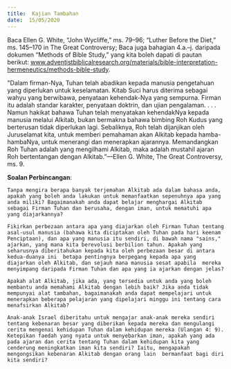 ```yaml
---
title:  Kajian Tambahan
date:  15/05/2020
---
```


Baca  Ellen G. White, “John Wycliffe,” ms. 79–96; “Luther Before the Diet,” ms. 145–170 in The Great Controversy;  Baca juga bahagian 4.a.–j. daripada dokumen “Methods of Bible Study,” yang kita boleh dapati di pautan berikut: www.adventistbiblicalresearch.org/materials/bible-interpretation-hermeneutics/methods-bible-study.

"Dalam firman-Nya, Tuhan telah abadikan kepada manusia pengetahuan yang diperlukan untuk keselamatan. Kitab Suci harus diterima sebagai wahyu yang berwibawa, penyataan kehendak-Nya yang sempurna. Firman itu adalah standar karakter, penyataan doktrin, dan ujian pengalaman. . . . Namun hakikat bahawa Tuhan telah menyatakan kehendakNya kepada manusia melalui Alkitab, bukan bermakna bahawa bimbing   Roh Kudus yang berterusan  tidak diperlukan lagi. Sebaliknya, Roh telah dijanjikan oleh Juruselamat kita, untuk memberi pemahaman akan Alkitab  kepada hamba-hambaNya, untuk menerangi dan menerapkan ajarannya. Memandangkan Roh Tuhan adalah yang mengilhami Alkitab, maka adalah mustahil ajaran Roh  bertentangan dengan Alkitab.”—Ellen G. White, The Great Controversy, ms. 9.

**Soalan Perbincangan**:

`Tanpa mengira berapa banyak terjemahan Alkitab ada dalam bahasa anda, apakah yang boleh anda lakukan untuk memanfaatkan sepenuhnya apa yang anda miliki? Bagaimanakah anda dapat belajar menghargai Alkitab sebagai Firman Tuhan dan berusaha, dengan iman, untuk mematuhi apa yang diajarkannya?`

`Fikirkan perbezaan antara apa yang diajarkan oleh Firman Tuhan tentang asal-usul manusia (bahawa kita diciptakan oleh Tuhan pada hari keenam Penciptaan), dan apa yang manusia itu sendiri, di bawah nama "sains," ajarkan, yang mana kita berevolusi berbilion tahun. Apakah yang seharusnya diberitahukan kepada kita oleh perbezaan besar di antara kedua-duanya ini  betapa pentingnya berpegang kepada apa yang diajarkan oleh Alkitab, dan sejauh mana manusia sesat apabila  mereka menyimpang daripada Firman Tuhan dan apa yang ia ajarkan dengan jelas?`

`Apakah alat Alkitab, jika ada, yang tersedia untuk anda yang boleh membantu anda memahami Alkitab dengan lebih baik? Jika anda tidak mempunyai alat tambahan, bagaimanakah anda dapat mempelajari untuk menerapkan beberapa pelajaran yang dipelajari minggu ini tentang cara menafsirkan Alkitab?`

`Anak-anak Israel diberitahu untuk mengajar anak-anak mereka sendiri tentang kebenaran besar yang diberikan kepada mereka dan mengulangi cerita mengenai kehidupan Tuhan dalam kehidupan mereka (Ulangan 4: 9). Ketepikan faedah yang nyata untuk menyebarkan iman, apakah yang ada pada ajaran dan cerita tentang Tuhan dalam kehidupan kita yang cenderung meningkatkan iman kita sendiri? Iaitu, mengapakah mengongsikan kebenaran Alkitab dengan orang lain  bermanfaat bagi diri kita sendiri?`